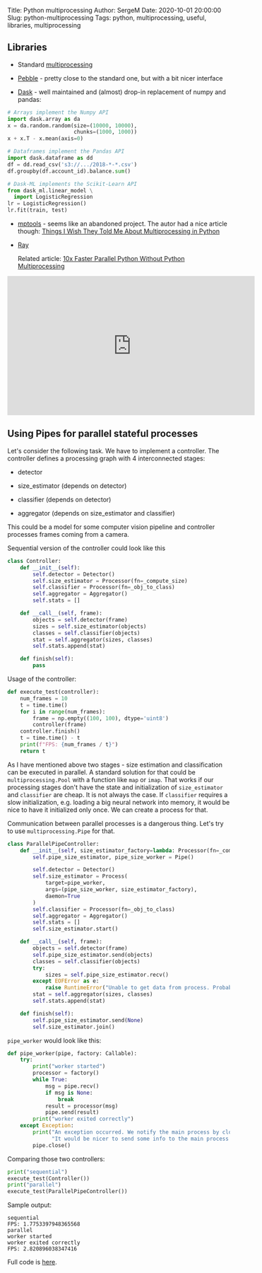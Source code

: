 Title: Python multiprocessing
Author: SergeM
Date: 2020-10-01 20:00:00
Slug: python-multiprocessing
Tags: python, multiprocessing, useful, libraries, multiprocessing

## Libraries

* Standard [multiprocessing](https://docs.python.org/3/library/multiprocessing.html)

* [Pebble](https://pypi.org/project/Pebble/) 
  \- pretty close to the standard one, but with a bit nicer interface

* [Dask](https://dask.org/) 
  \- well maintained and (almost) drop-in replacement of numpy and pandas:

```python
# Arrays implement the Numpy API
import dask.array as da
x = da.random.random(size=(10000, 10000),
                     chunks=(1000, 1000))
x + x.T - x.mean(axis=0)

# Dataframes implement the Pandas API
import dask.dataframe as dd
df = dd.read_csv('s3://.../2018-*-*.csv')
df.groupby(df.account_id).balance.sum()

# Dask-ML implements the Scikit-Learn API
from dask_ml.linear_model \
  import LogisticRegression
lr = LogisticRegression()
lr.fit(train, test)
```

* [mptools](https://github.com/PamelaM/mptools) - seems like an abandoned project.
  The autor had a nice article though: 
  [Things I Wish They Told Me About Multiprocessing in Python](https://www.cloudcity.io/blog/2019/02/27/things-i-wish-they-told-me-about-multiprocessing-in-python/)
  
  
* [Ray](https://github.com/ray-project/ray)

  Related article:
  [10x Faster Parallel Python Without Python Multiprocessing](https://towardsdatascience.com/10x-faster-parallel-python-without-python-multiprocessing-e5017c93cce1)

<iframe width="560" height="315" src="https://www.youtube.com/embed/uPeCk7Wx8HU" frameborder="0" allow="accelerometer; autoplay; clipboard-write; encrypted-media; gyroscope; picture-in-picture" allowfullscreen></iframe>



## Using Pipes for parallel stateful processes

Let's consider the following task. We have to implement a controller.
The controller defines a processing graph with 4 interconnected stages:

* detector

* size_estimator (depends on detector)

* classifier (depends on detector)

* aggregator (depends on size_estimator and classifier)

This could be a model for some computer vision pipeline and controller processes frames coming from a camera.

Sequential version of the controller could look like this
```python
class Controller:
    def __init__(self):
        self.detector = Detector()
        self.size_estimator = Processor(fn=_compute_size)
        self.classifier = Processor(fn=_obj_to_class)
        self.aggregator = Aggregator()
        self.stats = []

    def __call__(self, frame):
        objects = self.detector(frame)
        sizes = self.size_estimator(objects)
        classes = self.classifier(objects)
        stat = self.aggregator(sizes, classes)
        self.stats.append(stat)

    def finish(self):
        pass

```

Usage of the controller:
```python
def execute_test(controller):
    num_frames = 10
    t = time.time()
    for i in range(num_frames):
        frame = np.empty((100, 100), dtype='uint8')
        controller(frame)
    controller.finish()
    t = time.time() - t
    print(f"FPS: {num_frames / t}")
    return t
``` 

As I have mentioned above two stages - size estimation and classification can be executed in parallel. 
A standard solution for that could be `multiprocessing.Pool` with a function like `map` or `imap`.
That works if our processing stages don't have the state and initialization of `size_estimator` and `classifier`
are cheap.
It is not always the case. 
If `classifier` requires a slow initialization, e.g. loading a big neural network into memory, it would be 
nice to have it initialized only once. We can create a process for that. 

Communication between parallel processes is a dangerous thing. Let's try to use `multiprocessing.Pipe` for that.

```python
class ParallelPipeController:
    def __init__(self, size_estimator_factory=lambda: Processor(fn=_compute_size)):
        self.pipe_size_estimator, pipe_size_worker = Pipe()

        self.detector = Detector()
        self.size_estimator = Process(
            target=pipe_worker,
            args=(pipe_size_worker, size_estimator_factory),
            daemon=True
        )
        self.classifier = Processor(fn=_obj_to_class)
        self.aggregator = Aggregator()
        self.stats = []
        self.size_estimator.start()

    def __call__(self, frame):
        objects = self.detector(frame)
        self.pipe_size_estimator.send(objects)
        classes = self.classifier(objects)
        try:
            sizes = self.pipe_size_estimator.recv()
        except EOFError as e:
            raise RuntimeError("Unable to get data from process. Probably exception occurred") from e
        stat = self.aggregator(sizes, classes)
        self.stats.append(stat)

    def finish(self):
        self.pipe_size_estimator.send(None)
        self.size_estimator.join()

```

`pipe_worker` would look like this:

```python
def pipe_worker(pipe, factory: Callable):
    try:
        print("worker started")
        processor = factory()
        while True:
            msg = pipe.recv()
            if msg is None:
                break
            result = processor(msg)
            pipe.send(result)
        print("worker exited correctly")
    except Exception:
        print("An exception occurred. We notify the main process by closing our end of the pipe."
              "It would be nicer to send some info to the main process.")
        pipe.close()
```

Comparing those two controllers:
```python
print("sequential")
execute_test(Controller())
print("parallel")
execute_test(ParallelPipeController())
```
   
Sample output:
    
    sequential
    FPS: 1.7753397948365568
    parallel
    worker started
    worker exited correctly
    FPS: 2.820896038347416



Full code is [here](https://github.com/serge-m/code-training/tree/master/python/parallel/stateful_process_workers).


